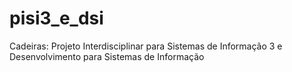 # pisi3_e_dsi
Cadeiras: Projeto Interdisciplinar para Sistemas de Informação 3 e Desenvolvimento para Sistemas de Informação 
